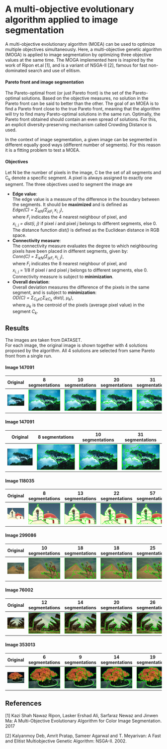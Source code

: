 # A multi-objective evolutionary algorithm applied to image segmentation

A multi-objective evolutionary algorithm (MOEA) can be used to optimize multiple objectives simultaneously. 
Here, a multi-objective genetic algorithm (MOGA) is applied to image segmentation by optimizing three objective values at the same time. 
The MOGA implemented here is inspired by the work of Ripon et.al [1], and is a variant of
NSGA-II [2], famous for fast non-dominated search and use of elitism. 


#### Pareto front and image segmentation
The Pareto-optimal front (or just Pareto front) is the set of the Pareto-optimal solutions.
Based on the objective measures, no solution in the Pareto front can be said to better than the other.
The goal of an MOEA is to find a Pareto front close to the true Pareto front, meaning that the algorithm
will try to find many Pareto-optimal solutions in the same run.
Optimally, the Pareto front obtained should contain an even spread of solutions.
For this, an explicit diversity-preserving mechanism called Crowding Distance is used.

In the context of image segmentation, a given image can be segmented in different equally good ways (different number of segments).
For this reason it is a fitting problem to test a MOEA.

#### Objectives
Let N be the number of pixels in the image, C be the set of all segments and C<sub>k</sub> denote a specific segment. A pixel is always assigned to exactly one segment. 
The three objectives used to segment the image are
- **Edge value**:  
  The edge value is a measure of the difference in the boundary between the segments. It should be **maximized** and is defined as  
  *Edge(C) = &Sigma;<sub>i&#1013;N</sub>(&Sigma;<sub>j&#1013;F<sub>i</sub></sub> x<sub>i, j</sub>)*,  
  where *F<sub>i</sub>* indicates the 4 nearest neighbour of pixel, and  
  *x<sub>i, j</sub> = dist(i, j)* if pixel *i* and pixel *j* belongs to different segments, else 0.  
  The distance function *dist()* is defined as the Euclidean distance in RGB space.
- **Connectivity measure**:  
  The connectivity measure evaluates the degree to which neighbouring pixels have been placed in different segments, given by:  
  *Conn(C) = &Sigma;<sub>i&#1013;N</sub>(&Sigma;<sub>j&#1013;F<sub>i</sub></sub> x<sub>i, j</sub>)*,  
  where *F<sub>i</sub>* indicates the 8 nearest neighbour of pixel, and  
  *x<sub>i, j</sub>* = 1/8 if pixel *i* and pixel *j* belongs to different segments, else 0.  
  Connectivity measure is subject to **minimization**.
- **Overall deviation**:  
  Overall deviation measures the difference of the pixels in the same segment, and is subject to **minimization**:  
  *OD(C) = &Sigma;<sub>C<sub>k</sub>&#1013;C</sub>&Sigma;<sub>i&#1013;C<sub>k</sub></sub> dist(i, &#956;<sub>k</sub>)*,  
  where *&#956;<sub>k</sub>* is the centroid of the pixels (average pixel value) in the segment *C<sub>k</sub>*.

## Results
The images are taken from DATASET.   
For each image, the original image is shown together with 4 solutions proposed by the algorithm. 
All 4 solutions are selected from same Pareto front from a single run. 

#### Image 147091  
Original | 8 segmentations | 10 segmentations | 20 segmentations | 31 segmentations
------------ | ------------- | ------------- | ------------- | -------------    
![original](/src/data/147091/Test%20image.jpg) | ![19](/src/results/147091/c_19-(8).png) | ![5](/src/results/147091/c_5-(10).png) | ![27](/src/results/147091/c_27-(20).png) | ![0](/src/results/147091/c_0-(31).png)  


#### Image 147091
Original | 8 segmentations | 10 segmentations | 31 segmentations
------------ | ------------- | ------------- | -------------    
![original](/src/data/147091/Test%20image.jpg) | ![19](/src/results/147091/c_19-(8).png) | ![5](/src/results/147091/c_5-(10).png) | ![0](/src/results/147091/c_0-(31).png)


#### Image 118035
Original | 8 segmentations | 13 segmentations | 22 segmentations | 57 segmentations
------------ | ------------- | ------------- | ------------- | -------------    
![original](/src/data/118035/Test%20image.jpg) | ![19](/src/results/118035/c_10-(8).png) | ![5](/src/results/118035/c_28-(13).png) | ![27](/src/results/118035/c_23-(22).png) | ![0](/src/results/118035/c_3-(57).png)


#### Image 299086
Original | 10 segmentations | 18 segmentations | 18 segmentations | 25 segmentations
------------ | ------------- | ------------- | ------------- | -------------    
![original](/src/data/299086/Test%20image.jpg) | ![19](/src/results/299086/c_3-(10).png) | ![5](/src/results/299086/c_31-(18).png) | ![27](/src/results/299086/c_36-(18).png) | ![0](/src/results/299086/c_11-(25).png)


#### Image 76002
Original | 12 segmentations | 14 segmentations | 20 segmentations | 26 segmentations
------------ | ------------- | ------------- | ------------- | -------------    
![original](/src/data/76002/Test%20image.jpg) | ![19](/src/results/76002/c_9-(12).png) | ![5](/src/results/76002/c_22-(14).png) | ![27](/src/results/76002/c_31-(20).png) | ![0](/src/results/76002/c_10-(26).png)


#### Image 353013
Original | 6 segmentations | 9 segmentations | 14 segmentations | 19 segmentations
------------ | ------------- | ------------- | ------------- | -------------    
![original](/src/data/353013/Test%20image.jpg) | ![19](/src/results/353013/c_49-(6).png) | ![5](/src/results/353013/c_30-(9).png) | ![27](/src/results/353013/c_26-(14).png) | ![0](/src/results/353013/c_31-(19).png)


## References
[1] Kazi Shah Nawaz Ripon, Lasker Ershad Ali, Sarfaraz Newaz and Jinwen Ma: A Multi-Objective Evolutionary Algorithm for Color Image Segmentation. 2017

[2] Kalyanmoy Deb, Amrit Pratap, Sameer Agarwal and T. Meyarivan: A Fast and Elitist Multiobjective Genetic Algorithm: NSGA-II. 2002.
